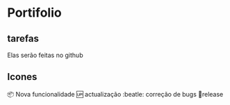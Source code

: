 # Portifolio

## tarefas
Elas serão feitas no github

## Icones
:package: Nova funcionalidade 
:up: actualização
:beatle: correção de bugs
:checkered_flag:release